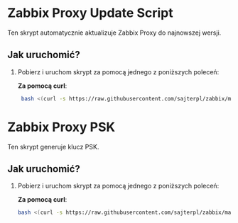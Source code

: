 # Zabbix Proxy Update Script

Ten skrypt automatycznie aktualizuje Zabbix Proxy do najnowszej wersji.

## Jak uruchomić?

1. Pobierz i uruchom skrypt za pomocą jednego z poniższych poleceń:

   **Za pomocą curl**:
   ```bash
    bash <(curl -s https://raw.githubusercontent.com/sajterpl/zabbix/main/zabbix_proxy_update.sh)

# Zabbix Proxy PSK

Ten skrypt generuje klucz PSK.

## Jak uruchomić?

1. Pobierz i uruchom skrypt za pomocą jednego z poniższych poleceń:

   **Za pomocą curl**:
   ```bash
   bash <(curl -s https://raw.githubusercontent.com/sajterpl/zabbix/main/zabbix_proxy_psk.sh)


